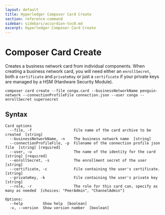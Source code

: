 ```yaml
---
layout: default
title: Hyperledger Composer Card Create
section: reference-command
sidebar: sidebars/accordion-toc0.md
excerpt: Hyperledger Composer Card Create
---
```


# Composer Card Create

Creates a business network card from individual components. When creating a business network card, you will need either an `enrollSecret`, both a `certificate` and `privateKey` or just a `certificate` if your private keys are managed by a HSM (Hardware Security Module).

```
composer card create --file conga.card --businessNetworkName penguin-network --connectionProfileFile connection.json --user conga --enrollSecret supersecret
```

## Syntax

```
Card options
  --file, -f                   File name of the card archive to be created  [string]
  --businessNetworkName, -n    The business network name  [string]
  --connectionProfileFile, -p  Filename of the connection profile json file  [string] [required]
  --user, -u                   The name of the identity for the card  [string] [required]
  --enrollSecret, -s           The enrollment secret of the user  [string]
  --certificate, -c            File containing the user's certificate.  [string]
  --privateKey, -k             File containing the user's private key  [string]
  --role, -r                   The role for this card can, specify as many as needed  [choices: "PeerAdmin", "ChannelAdmin"]

Options:
  --help         Show help  [boolean]
  -v, --version  Show version number  [boolean]
```

